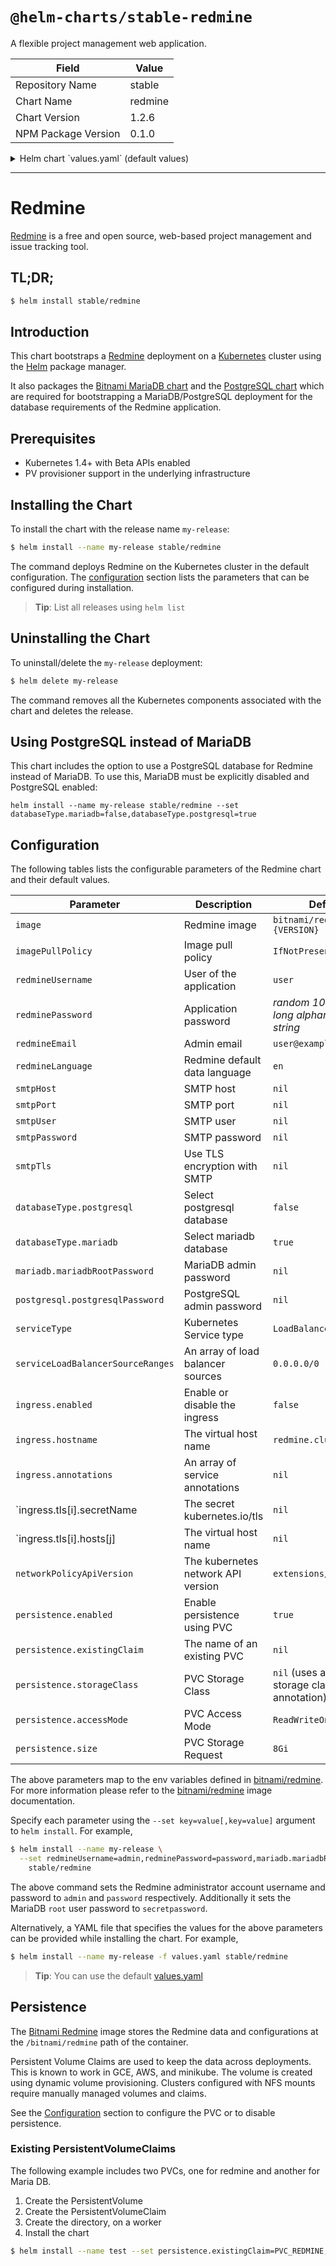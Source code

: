 # `@helm-charts/stable-redmine`

A flexible project management web application.

| Field               | Value   |
| ------------------- | ------- |
| Repository Name     | stable  |
| Chart Name          | redmine |
| Chart Version       | 1.2.6   |
| NPM Package Version | 0.1.0   |

<details>

<summary>Helm chart `values.yaml` (default values)</summary>

```yaml
## Bitnami Redmine image version
## ref: https://hub.docker.com/r/bitnami/redmine/tags/
##
image: bitnami/redmine:3.4.2-r2

## Specify a imagePullPolicy
## ref: http://kubernetes.io/docs/user-guide/images/#pre-pulling-images
##
imagePullPolicy: IfNotPresent

## User of the application
## ref: https://github.com/bitnami/bitnami-docker-redmine/#environment-variables
##
redmineUsername: user

## Application password
## Defaults to a random 10-character alphanumeric string if not set
## ref: https://github.com/bitnami/bitnami-docker-wordpress#environment-variables
##
# redminePassword:

## Admin email
## ref: https://github.com/bitnami/bitnami-docker-redmine/#environment-variables
##
redmineEmail: user@example.com

## Redmine default data language
## ref: https://github.com/bitnami/bitnami-docker-redmine/#environment-variables
##
redmineLanguage: en

## SMTP mail delivery configuration
## ref: https://github.com/bitnami/bitnami-docker-redmine/#smtp-configuration
##
# smtpHost:
# smtpPort:
# smtpUser:
# smtpPassword:
# smtpTls:

## Database configuration. Please note that only one of the following databases should be selected.
## ref: https://github.com/bitnami/bitnami-docker-redmine#run-the-application-using-postgresql-database
##
databaseType:
  mariadb: true
  postgresql: false

##
## MariaDB chart configuration
##
mariadb:
  ## MariaDB admin password
  ## ref: https://github.com/bitnami/bitnami-docker-mariadb/blob/master/README.md#setting-the-root-password-on-first-run
  ##
  # mariadbRootPassword:

  ## Enable persistence using Persistent Volume Claims
  ## ref: http://kubernetes.io/docs/user-guide/persistent-volumes/
  ##
  persistence:
    enabled: true
    ## A manually manage Persistent Volume Claim
    ## Requires mariadb.persistence.enable: true
    ## If defined, PVC must be created manually before volume will be bound
    # existingClaim:

    ## mariadb data Persistent Volume Storage Class
    ## If defined, storageClassName: <storageClass>
    ## If set to "-", storageClassName: "", which disables dynamic provisioning
    ## If undefined (the default) or set to null, no storageClassName spec is
    ##   set, choosing the default provisioner.  (gp2 on AWS, standard on
    ##   GKE, AWS & OpenStack)
    ##
    # storageClass: "-"
    accessMode: ReadWriteOnce
    size: 8Gi

##
## PostgreSQL chart configuration
##
postgresql:
  ## PostgreSQL admin password
  ## ref: https://github.com/bitnami/bitnami-docker-postgresql/blob/master/README.md#setting-the-root-password-on-first-run
  ##
  # postgresqlPassword:

  ## Enable persistence using Persistent Volume Claims
  ## ref: http://kubernetes.io/docs/user-guide/persistent-volumes/
  ##
  persistence:
    enabled: true
    ## A manually manage Persistent Volume Claim
    ## Requires postgresql.persistence.enable: true
    ## If defined, PVC must be created manually before volume will be bound
    # existingClaim:

    ## postgresql data Persistent Volume Storage Class
    ## If defined, storageClassName: <storageClass>
    ## If set to "-", storageClassName: "", which disables dynamic provisioning
    ## If undefined (the default) or set to null, no storageClassName spec is
    ##   set, choosing the default provisioner.  (gp2 on AWS, standard on
    ##   GKE, AWS & OpenStack)
    ##
    # storageClass: "-"
    accessMode: ReadWriteOnce
    size: 8Gi

## Kubernetes configuration
##   minikube: NodePort
##   ingress: ClusterIP
##   elsewhere: LoadBalancer
##
serviceType: LoadBalancer
## Control hosts connecting to "LoadBalancer" only
serviceLoadBalancerSourceRanges:
  - 0.0.0.0/0

ingress:
  enabled: false
  hostname: redmine.cluser.local
  annotations:
    # kubernetes.io/ingress.class: nginx
    # ingress.kubernetes.io/whitelist-source-range: "10.0.0.0/24,172.10.0.1"
  tls:
    # - secretName: redmine.cluster.local
    #   hosts:
    #     - redmine.cluster.local

## For Kubernetes v1.4, v1.5 and v1.6, use 'extensions/v1beta1'
## For Kubernetes v1.7, use 'networking.k8s.io/v1'
networkPolicyApiVersion: extensions/v1beta1

## Enable persistence using Persistent Volume Claims
## ref: http://kubernetes.io/docs/user-guide/persistent-volumes/
##
persistence:
  enabled: true
  ## A manually manage Persistent Volume Claim
  ## Requires persistence.enable: true
  ## If defined, PVC must be created manually before volume will be bound
  # existingClaim:

  ## redmine data Persistent Volume Storage Class
  ## If defined, storageClassName: <storageClass>
  ## If set to "-", storageClassName: "", which disables dynamic provisioning
  ## If undefined (the default) or set to null, no storageClassName spec is
  ##   set, choosing the default provisioner.  (gp2 on AWS, standard on
  ##   GKE, AWS & OpenStack)
  ##
  # storageClass: "-"
  accessMode: ReadWriteOnce
  size: 8Gi
```

</details>

---

# Redmine

[Redmine](http://www.redmine.org) is a free and open source, web-based project management and issue tracking tool.

## TL;DR;

```bash
$ helm install stable/redmine
```

## Introduction

This chart bootstraps a [Redmine](https://github.com/bitnami/bitnami-docker-redmine) deployment on a [Kubernetes](http://kubernetes.io) cluster using the [Helm](https://helm.sh) package manager.

It also packages the [Bitnami MariaDB chart](https://github.com/kubernetes/charts/tree/master/stable/mariadb) and the [PostgreSQL chart](https://github.com/kubernetes/charts/tree/master/stable/postgresql) which are required for bootstrapping a MariaDB/PostgreSQL deployment for the database requirements of the Redmine application.

## Prerequisites

- Kubernetes 1.4+ with Beta APIs enabled
- PV provisioner support in the underlying infrastructure

## Installing the Chart

To install the chart with the release name `my-release`:

```bash
$ helm install --name my-release stable/redmine
```

The command deploys Redmine on the Kubernetes cluster in the default configuration. The [configuration](#configuration) section lists the parameters that can be configured during installation.

> **Tip**: List all releases using `helm list`

## Uninstalling the Chart

To uninstall/delete the `my-release` deployment:

```bash
$ helm delete my-release
```

The command removes all the Kubernetes components associated with the chart and deletes the release.

## Using PostgreSQL instead of MariaDB

This chart includes the option to use a PostgreSQL database for Redmine instead of MariaDB. To use this, MariaDB must be explicitly disabled and PostgreSQL enabled:

```
helm install --name my-release stable/redmine --set databaseType.mariadb=false,databaseType.postgresql=true
```

## Configuration

The following tables lists the configurable parameters of the Redmine chart and their default values.

| Parameter                                                        | Description                        | Default                                        |
| ---------------------------------------------------------------- | ---------------------------------- | ---------------------------------------------- |
| `image`                                                          | Redmine image                      | `bitnami/redmine:{VERSION}`                    |
| `imagePullPolicy`                                                | Image pull policy                  | `IfNotPresent`                                 |
| `redmineUsername`                                                | User of the application            | `user`                                         |
| `redminePassword`                                                | Application password               | _random 10 character long alphanumeric string_ |
| `redmineEmail`                                                   | Admin email                        | `user@example.com`                             |
| `redmineLanguage`                                                | Redmine default data language      | `en`                                           |
| `smtpHost`                                                       | SMTP host                          | `nil`                                          |
| `smtpPort`                                                       | SMTP port                          | `nil`                                          |
| `smtpUser`                                                       | SMTP user                          | `nil`                                          |
| `smtpPassword`                                                   | SMTP password                      | `nil`                                          |
| `smtpTls`                                                        | Use TLS encryption with SMTP       | `nil`                                          |
| `databaseType.postgresql`                                        | Select postgresql database         | `false`                                        |
| `databaseType.mariadb`                                           | Select mariadb database            | `true`                                         |
| `mariadb.mariadbRootPassword`                                    | MariaDB admin password             | `nil`                                          |
| `postgresql.postgresqlPassword`                                  | PostgreSQL admin password          | `nil`                                          |
| `serviceType`                                                    | Kubernetes Service type            | `LoadBalancer`                                 |
| `serviceLoadBalancerSourceRanges`                                | An array of load balancer sources  | `0.0.0.0/0`                                    |
| `ingress.enabled`                                                | Enable or disable the ingress      | `false`                                        |
| `ingress.hostname`                                               | The virtual host name              | `redmine.cluster.local`                        |
| `ingress.annotations`                                            | An array of service annotations    | `nil`                                          |
| `ingress.tls[i].secretName | The secret kubernetes.io/tls |`nil` |
| `ingress.tls[i].hosts[j] | The virtual host name |`nil`          |
| `networkPolicyApiVersion`                                        | The kubernetes network API version | `extensions/v1beta1`                           |
| `persistence.enabled`                                            | Enable persistence using PVC       | `true`                                         |
| `persistence.existingClaim`                                      | The name of an existing PVC        | `nil`                                          |
| `persistence.storageClass`                                       | PVC Storage Class                  | `nil` (uses alpha storage class annotation)    |
| `persistence.accessMode`                                         | PVC Access Mode                    | `ReadWriteOnce`                                |
| `persistence.size`                                               | PVC Storage Request                | `8Gi`                                          |

The above parameters map to the env variables defined in [bitnami/redmine](http://github.com/bitnami/bitnami-docker-redmine). For more information please refer to the [bitnami/redmine](http://github.com/bitnami/bitnami-docker-redmine) image documentation.

Specify each parameter using the `--set key=value[,key=value]` argument to `helm install`. For example,

```bash
$ helm install --name my-release \
  --set redmineUsername=admin,redminePassword=password,mariadb.mariadbRootPassword=secretpassword \
    stable/redmine
```

The above command sets the Redmine administrator account username and password to `admin` and `password` respectively. Additionally it sets the MariaDB `root` user password to `secretpassword`.

Alternatively, a YAML file that specifies the values for the above parameters can be provided while installing the chart. For example,

```bash
$ helm install --name my-release -f values.yaml stable/redmine
```

> **Tip**: You can use the default [values.yaml](values.yaml)

## Persistence

The [Bitnami Redmine](https://github.com/bitnami/bitnami-docker-redmine) image stores the Redmine data and configurations at the `/bitnami/redmine` path of the container.

Persistent Volume Claims are used to keep the data across deployments. This is known to work in GCE, AWS, and minikube. The volume is created using dynamic volume provisioning. Clusters configured with NFS mounts require manually managed volumes and claims.

See the [Configuration](#configuration) section to configure the PVC or to disable persistence.

### Existing PersistentVolumeClaims

The following example includes two PVCs, one for redmine and another for Maria DB.

1. Create the PersistentVolume
1. Create the PersistentVolumeClaim
1. Create the directory, on a worker
1. Install the chart

```bash
$ helm install --name test --set persistence.existingClaim=PVC_REDMINE,mariadb.persistence.existingClaim=PVC_MARIADB  redmine
```
